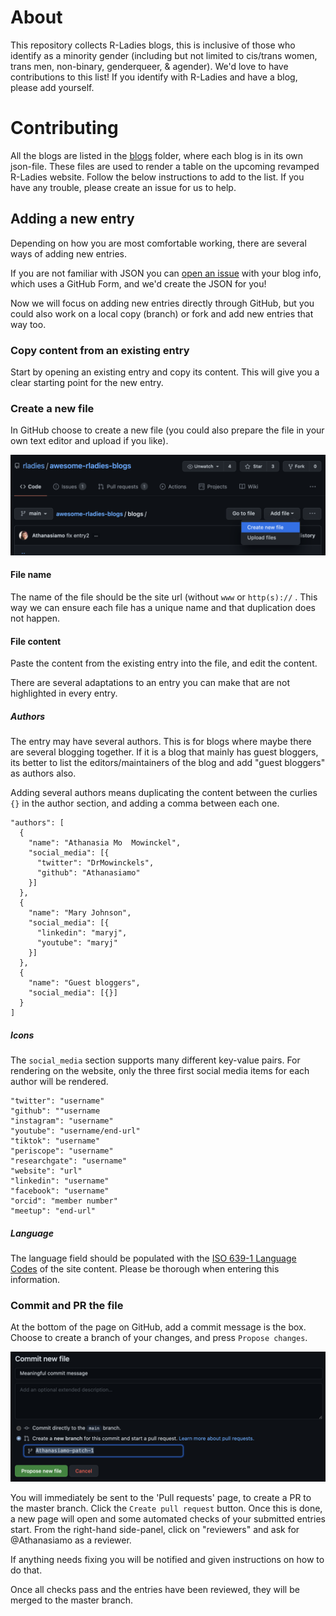 # About 

This repository collects R-Ladies blogs, this is inclusive of those who identify as a minority gender (including but not limited to cis/trans women, trans men, non-binary, genderqueer, & agender). We'd love to have contributions to this list! If you identify with R-Ladies and have a blog, please add yourself.

# Contributing

All the blogs are listed in the [blogs](blogs/) folder, where each blog is in its own json-file. These files are used to render a table on the upcoming revamped R-Ladies website. Follow the below instructions to add to the list. If you have any trouble, please create an issue for us to help.

## Adding a new entry

Depending on how you are most comfortable working, there are several ways of adding new entries. 

If you are not familiar with JSON you can [open an issue](https://github.com/rladies/awesome-rladies-blogs/issues/new/choose) with your blog info, which uses a GitHub Form, and we'd create the JSON for you!

Now we will focus on adding new entries directly through GitHub, but you could also work on a local copy (branch) or fork and add new entries that way too.

### Copy content from an existing entry

Start by opening an existing entry and copy its content. This will give you a clear starting point for the new entry.

### Create a new file

In GitHub choose to create a new file (you could also prepare the file in your own text editor and upload if you like).

![Create a new file](images/contrib_newfile.png)

#### File name

The name of the file should be the site url (without `www` or `http(s)://` . This way we can ensure each file has a unique name and that duplication does not happen.

#### File content

Paste the content from the existing entry into the file, and edit the content.

There are several adaptations to an entry you can make that are not highlighted in every entry.

##### Authors

The entry may have several authors. This is for blogs where maybe there are several blogging together. If it is a blog that mainly has guest bloggers, its better to list the editors/maintainers of the blog and add "guest bloggers" as authors also.

Adding several authors means duplicating the content between the curlies `{}` in the author section, and adding a comma between each one.

``` {.json}
"authors": [
  {
    "name": "Athanasia Mo  Mowinckel",
    "social_media": [{
      "twitter": "DrMowinckels",
      "github": "Athanasiamo"
    }]
  },
  {
    "name": "Mary Johnson",
    "social_media": [{
      "linkedin": "maryj",
      "youtube": "maryj"
    }]
  },
  {
    "name": "Guest bloggers",
    "social_media": [{}]
  }
]
```

##### Icons

The `social_media` section supports many different key-value pairs. For rendering on the website, only the three first social media items for each author will be rendered.

``` {.json}
"twitter": "username"
"github": ""username
"instagram": "username"
"youtube": "username/end-url"
"tiktok": "username"
"periscope": "username"
"researchgate": "username"
"website": "url"
"linkedin": "username"
"facebook": "username"
"orcid": "member number"
"meetup": "end-url"
```

##### Language
The language field should be populated with the [ISO 639-1 Language Codes](https://www.w3schools.com/tags/ref_language_codes.asp) of the site content.
Please be thorough when entering this information.

### Commit and PR the file

At the bottom of the page on GitHub, add a commit message is the box. Choose to create a branch of your changes, and press `Propose changes`. 

![Propose changes](images/contrib_patch.png)

You will immediately be sent to the 'Pull requests' page, to create a PR to the master branch. 
Click the `Create pull request` button.
Once this is done, a new page will open and some automated checks of your submitted entries start. 
From the right-hand side-panel, click on "reviewers" and ask for @Athanasiamo as a reviewer.

If anything needs fixing you will be notified and given instructions on how to do that.

Once all checks pass and the entries have been reviewed, they will be merged to the master branch.
